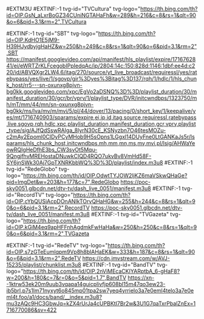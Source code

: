 #EXTM3U
#EXTINF:-1 tvg-id="TVCultura" tvg-logo="https://th.bing.com/th?id=OIP.GsN_aLxrBoGZ34CUniNGTAHaFh&w=289&h=216&c=8&rs=1&qlt=90&o=6&pid=3.1&rm=2",TVCultura

#EXTINF:-1 tvg-id="SBT" tvg-logo="https://th.bing.com/th?id=OIP.KdHO1E5jM9-H39HJydbyjgHaHZ&w=250&h=249&c=8&rs=1&qlt=90&o=6&pid=3.1&rm=2",SBT
https://manifest.googlevideo.com/api/manifest/hls_playlist/expire/1716762841/ei/eWRTZrKLFcegobIPpIedqAc/ip/2804:14c:150:828d:1146:1dbf:ee4d:c220/id/ABVQXgr2LW4.6/itag/270/source/yt_live_broadcast/requiressl/yes/ratebypass/yes/live/1/sgovp/gir%3Dyes%3Bitag%3D137/rqh/1/hdlc/1/hls_chunk_host/rr5---sn-oxunxg8pjvn-bg0kk.googlevideo.com/xpc/EgVo2aDSNQ%3D%3D/playlist_duration/30/manifest_duration/30/gcr/br/vprv/1/playlist_type/DVR/initcwndbps/1323750/mh/mT/mm/44/mn/sn-oxunxg8pjvn-bg0kk/ms/lva/mv/m/mvi/5/pl/44/dover/13/pacing/0/short_key/1/keepalive/yes/mt/1716740903/sparams/expire,ei,ip,id,itag,source,requiressl,ratebypass,live,sgovp,rqh,hdlc,xpc,playlist_duration,manifest_duration,gcr,vprv,playlist_type/sig/AJfQdSswRAIga_8lyrN30cE_KSNyzbn7O46tesMOZu-c2mAy2Epoml0CIDyPCyMHob9H5sOpns1LGgxl14DUyFne0LtGANKaJs5r/lsparams/hls_chunk_host,initcwndbps,mh,mm,mn,ms,mv,mvi,pl/lsig/AHWaYeowRQIgHeDfhE3bs_CW3svOt5Mqu-9QngjfhvMREHostaDNuwkCIQD4RQO7ukvBv8VmHd58F-SY6jnSWk30Aj7GpTXNRKbbWQ%3D%3D/playlist/index.m3u8
#EXTINF:-1 tvg-id="RedeGlobo" tvg-logo="https://th.bing.com/th/id/OIP.OdwtTYJOW2ljKZ6maVSkwQHaGe?pid=ImgDet&w=203&h=177&c=7",RedeGlobo
https://poc-sky0051.glbcdn.net/dtv-tv/dash_live_0051/manifest.m3u8
#EXTINF:-1 tvg-id="RecordTV" tvg-logo="https://th.bing.com/th?id=OIP.cYbQUSiAcpDOnANIkTOrvQHaHG&w=255&h=244&c=8&rs=1&qlt=90&o=6&pid=3.1&rm=2",RecordTV
https://poc-sky0051.glbcdn.net/dtv-tv/dash_live_0051/manifest.m3u8
#EXTINF:-1 tvg-id="TVGazeta" tvg-logo="https://th.bing.com/th?id=OIP.kGiM4eq9apHFFnhAgdmkFwHaHa&w=250&h=250&c=8&rs=1&qlt=90&o=6&pid=3.1&rm=2",TVGazeta

#EXTINF:-1 tvg-id="RedeTV" tvg-logo="https://th.bing.com/th?id=OIP.s7zGTeEumlqpm9Vp8h8blAHaEK&w=333&h=187&c=8&rs=1&qlt=90&o=6&pid=3.1&rm=2",RedeTV
https://cdn.jmvstream.com/w/AVJ-15235/playlist/chunklist.m3u8
#EXTINF:-1 tvg-id="BandTV" tvg-logo="https://th.bing.com/th/id/OIP.2nViMEcaCKIYARptbA_6-gHaF8?w=200&h=180&c=7&r=0&o=5&pid=1.7",BandTV
https://xn--1ktrw53ek20m9uub3vqapa14guicplivfjp608bl15m47qo3ew23-ib5brl.p7s1lm71nyxyt6o845mp01tpa2sw7yeq4yrrielo3a7e0eml4telo3a7e0eml4t.foo/a1/docs/band/__index.m3u8?mu3zAQc9HC3GbwJq=kZX4rUrJa4cUPBKtI7Br2w&3U1G7qaTxrPbalZnEx=1716770086&sv=422



